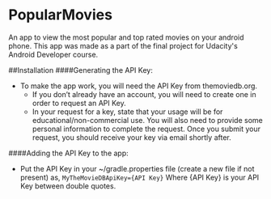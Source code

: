 # PopularMovies
An app to view the most popular and top rated movies on your android phone. This app was made as a part of the final project for Udacity's Android Developer course.

##Installation
####Generating the API Key:
* To make the app work, you will need the API Key from themoviedb.org.
  + If you don’t already have an account, you will need to create one in order to request an API Key.
  + In your request for a key, state that your usage will be for educational/non-commercial use. You will also need to provide some personal information to complete the request. Once you submit your request, you should receive your key via email shortly after.

####Adding the API Key to the app:
* Put the API Key in your ~/gradle.properties file (create a new file if not present) as,
  `MyTheMovieDBApiKey={API Key}`
  Where {API Key} is your API Key between double quotes.
